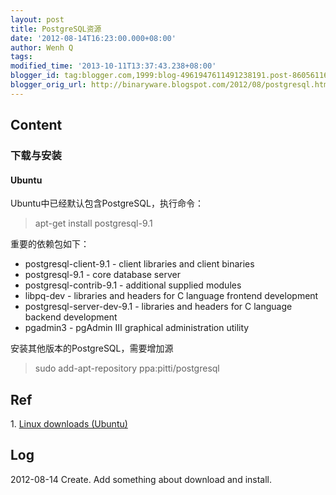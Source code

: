 ```yaml
---
layout: post
title: PostgreSQL资源
date: '2012-08-14T16:23:00.000+08:00'
author: Wenh Q
tags:
modified_time: '2013-10-11T13:37:43.238+08:00'
blogger_id: tag:blogger.com,1999:blog-4961947611491238191.post-8605611648784509120
blogger_orig_url: http://binaryware.blogspot.com/2012/08/postgresql.html
---
```


Content
-------

### 下载与安装

#### Ubuntu

Ubuntu中已经默认包含PostgreSQL，执行命令：

> apt-get install postgresql-9.1

重要的依赖包如下：

-   postgresql-client-9.1 - client libraries and client binaries
-   postgresql-9.1 - core database server
-   postgresql-contrib-9.1 - additional supplied modules
-   libpq-dev - libraries and headers for C language frontend
    development
-   postgresql-server-dev-9.1 - libraries and headers for C language
    backend development
-   pgadmin3 - pgAdmin III graphical administration utility

安装其他版本的PostgreSQL，需要增加源

> sudo add-apt-repository ppa:pitti/postgresql

Ref
---

​1. [Linux downloads
(Ubuntu)](http://www.postgresql.org/download/linux/ubuntu/)

Log
---

2012-08-14 Create. Add something about download and install.
